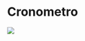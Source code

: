 # Cronometro
<img src="https://user-images.githubusercontent.com/104787632/191393040-9ea6e6ac-d596-413a-9321-aced1d8b26c4.gif">
